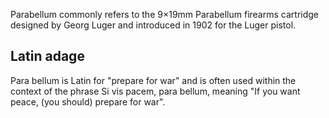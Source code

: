 Parabellum commonly refers to the 9×19mm Parabellum firearms cartridge designed by Georg Luger and introduced in 1902 for the Luger pistol.

## Latin adage
Para bellum is Latin for "prepare for war" and is often used within the context of the phrase Si vis pacem, para bellum, meaning "If you want peace, (you should) prepare for war".
